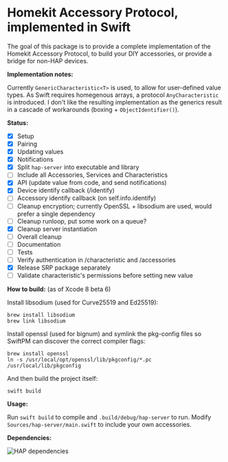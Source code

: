 Homekit Accessory Protocol, implemented in Swift
================================================

The goal of this package is to provide a complete implementation of the Homekit Accessory Protocol, to build your DIY accessories, or provide a bridge for non-HAP devices.

**Implementation notes:**

Currently ``GenericCharacteristic<T>`` is used, to allow for user-defined value types. As Swift requires homegenous arrays, a protocol ``AnyCharacteristic`` is introduced. I don't like the resulting implementation as the generics result in a cascade of workarounds (boxing + ``ObjectIdentifier()``).

**Status:**

* [x] Setup
* [x] Pairing
* [x] Updating values
* [x] Notifications
* [x] Split ``hap-server`` into executable and library
* [ ] Include all Accessories, Services and Characteristics
* [x] API (update value from code, and send notifications)
* [x] Device identify callback (/identify)
* [ ] Accessory identify callback (on self.info.identify)
* [ ] Cleanup encryption; currently OpenSSL + libsodium are used, would prefer a single dependency
* [ ] Cleanup runloop, put some work on a queue?
* [x] Cleanup server instantiation
* [ ] Overall cleanup
* [ ] Documentation
* [ ] Tests
* [ ] Verify authentication in /characteristic and /accessories
* [x] Release SRP package separately
* [ ] Validate characteristic's permissions before setting new value

**How to build:** (as of Xcode 8 beta 6)

Install libsodium (used for Curve25519 and Ed25519):

    brew install libsodium
    brew link libsodium

Install openssl (used for bignum) and symlink the pkg-config files so SwiftPM can discover the correct compiler flags:

    brew install openssl
    ln -s /usr/local/opt/openssl/lib/pkgconfig/*.pc /usr/local/lib/pkgconfig

And then build the project itself:

    swift build

**Usage:**

Run ``swift build`` to compile and ``.build/debug/hap-server`` to run. Modify ``Sources/hap-server/main.swift`` to include your own accessories.

**Dependencies:**

![HAP dependencies](http://swiftpm-deps.honza.tech/dependencies/Bouke/hap?format=png)
